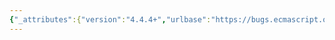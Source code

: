 ```yaml
---
{"_attributes":{"version":"4.4.4+","urlbase":"https://bugs.ecmascript.org/","maintainer":"dherman@mozilla.com"},"bug":{"bug_id":1198,"creation_ts":"2013-01-16 22:51:00 -0800","short_desc":"step labels in italic","delta_ts":"2013-03-08 14:44:14 -0800","product":"Draft for 6th Edition","component":"editorial issue","version":"Rev 13: December 21, 2012 Draft","rep_platform":"All","op_sys":"All","bug_status":"RESOLVED","resolution":"FIXED","priority":"Normal","bug_severity":"trivial","everconfirmed":true,"reporter":{"uid":"jmdyck","name":"Michael Dyck"},"assigned_to":{"uid":"allen","name":"Allen Wirfs-Brock"},"long_desc":[{"commentid":3123,"comment_count":0,"who":{"uid":"jmdyck","name":"Michael Dyck"},"bug_when":"2013-01-16 22:51:17 -0800","thetext":"In a few cases, the label of a step (e.g., \"a.\") is in an italic font.\nIn each case, change it to an upright font.\n\n  10.5.1 / steps 13.a, 16.a, 16.b\n\n  10.5.3 / steps 8.a.i, 8.a.ii\n\n  15.13.6.1.4 / step 11.a"},{"commentid":3124,"comment_count":1,"who":{"uid":"jmdyck","name":"Michael Dyck"},"bug_when":"2013-01-16 22:58:26 -0800","thetext":"Also:\n    15.10.6.2 / Runtime Semantics: RegExpExec Abstract Operation / step 9.c.i"},{"commentid":3125,"comment_count":2,"who":{"uid":"jmdyck","name":"Michael Dyck"},"bug_when":"2013-01-17 00:03:42 -0800","thetext":"(And on that last one:\n    i.   Let i = i + 1.\nnot just the label is incorrectly italic. Only the two occurrences of metavariable \"i\" should be italic.)"},{"commentid":3126,"comment_count":3,"who":{"uid":"jmdyck","name":"Michael Dyck"},"bug_when":"2013-01-17 00:14:14 -0800","thetext":"Found some more:\n  \n  12.6.4 / Static Semantics: VarDeclaredNames / rule 2 steps 2,3\n  12.6.4 / Static Semantics: VarDeclaredNames / rule 5 steps 2,3\n  12.6.4 / Runtime Semantics: Binding Instantiation / step 1"},{"commentid":3230,"comment_count":4,"who":{"uid":"allen","name":"Allen Wirfs-Brock"},"bug_when":"2013-02-25 16:13:44 -0800","thetext":"fixed in rev 14 editor's draft"},{"commentid":3329,"comment_count":5,"who":{"uid":"allen","name":"Allen Wirfs-Brock"},"bug_when":"2013-03-08 14:44:14 -0800","thetext":"in Rev 14 draft"}]}}
---
```


